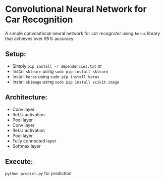 # Convolutional Neural Network for Car Recognition
A simple convolutional neural network for *car recognizer* using `keras` library that achieves over *95%* accuracy

## Setup:
- Simply `pip install -r dependencies.txt` or  
- Install `sklearn` using `sudo pip install sklearn`
- Install `keras` using `sudo pip install keras`
- Install `skimage` using `sudo pip install scikit-image`

## Architecture:
- Conv layer
- ReLU activation
- Pool layer
- Conv layer
- ReLU activation
- Pool layer
- Fully connected layer
- Softmax layer

## Execute:
`python predict.py` for prediction
